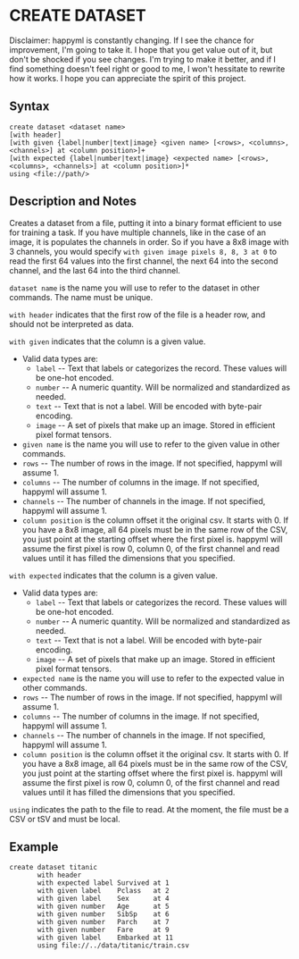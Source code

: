 # CREATE DATASET

Disclaimer: happyml is constantly changing. If I see the chance for improvement, I'm going to take it. I hope that you get value out of it, 
but don't be shocked if you see changes. I'm trying to make it better, and if I find something doesn't feel right or good to me, I won't hessitate
to rewrite how it works. I hope you can appreciate the spirit of this project.

## Syntax

```happyml
create dataset <dataset name>
[with header]
[with given {label|number|text|image} <given name> [<rows>, <columns>, <channels>] at <column position>]+
[with expected {label|number|text|image} <expected name> [<rows>, <columns>, <channels>] at <column position>]*
using <file://path/>
```

## Description and Notes
Creates a dataset from a file, putting it into a binary format efficient to use for training a task. If you have multiple channels, like in the case of an image, it is populates the channels in order. So if you have a 8x8 image with 3 channels, you would specify `with given image pixels 8, 8, 3 at 0` to read the first 64 values into the first channel, the next 64 into the second channel, and the last 64 into the third channel.


`dataset name` is the name you will use to refer to the dataset in other commands. The name must be unique.

`with header` indicates that the first row of the file is a header row, and should not be interpreted as data.

`with given` indicates that the column is a given value. 
* Valid data types are:
  * `label` -- Text that labels or categorizes the record. These values will be one-hot encoded.
  * `number` -- A numeric quantity. Will be normalized and standardized as needed.
  * `text` -- Text that is not a label. Will be encoded with byte-pair encoding.
  * `image` -- A set of pixels that make up an image. Stored in efficient pixel format tensors.
* `given name` is the name you will use to refer to the given value in other commands.
* `rows` -- The number of rows in the image. If not specified, happyml will assume 1.
* `columns` -- The number of columns in the image. If not specified, happyml will assume 1.
* `channels` -- The number of channels in the image. If not specified, happyml will assume 1.
* `column position` is the column offset it the original csv. It starts with 0. If you have a 8x8 image, all 64 pixels must be in the same row of the CSV, you just point at the starting offset where the first pixel is. happyml will assume the first pixel is row 0, column 0, of the first channel and read values until it has filled the dimensions that you specified.

`with expected` indicates that the column is a given value.
* Valid data types are:
  * `label` -- Text that labels or categorizes the record. These values will be one-hot encoded.
  * `number` -- A numeric quantity. Will be normalized and standardized as needed.
  * `text` -- Text that is not a label. Will be encoded with byte-pair encoding.
  * `image` -- A set of pixels that make up an image. Stored in efficient pixel format tensors.
* `expected name` is the name you will use to refer to the expected value in other commands.
* `rows` -- The number of rows in the image. If not specified, happyml will assume 1.
* `columns` -- The number of columns in the image. If not specified, happyml will assume 1.
* `channels` -- The number of channels in the image. If not specified, happyml will assume 1.
* `column position` is the column offset it the original csv. It starts with 0. If you have a 8x8 image, all 64 pixels must be in the same row of the CSV, you just point at the starting offset where the first pixel is. happyml will assume the first pixel is row 0, column 0, of the first channel and read values until it has filled the dimensions that you specified.

`using` indicates the path to the file to read. At the moment, the file must be a CSV or tSV and must be local.

## Example

```happyml
create dataset titanic
       with header
       with expected label Survived at 1
       with given label    Pclass   at 2
       with given label    Sex      at 4
       with given number   Age      at 5
       with given number   SibSp    at 6
       with given number   Parch    at 7
       with given number   Fare     at 9
       with given label    Embarked at 11
       using file://../data/titanic/train.csv
```